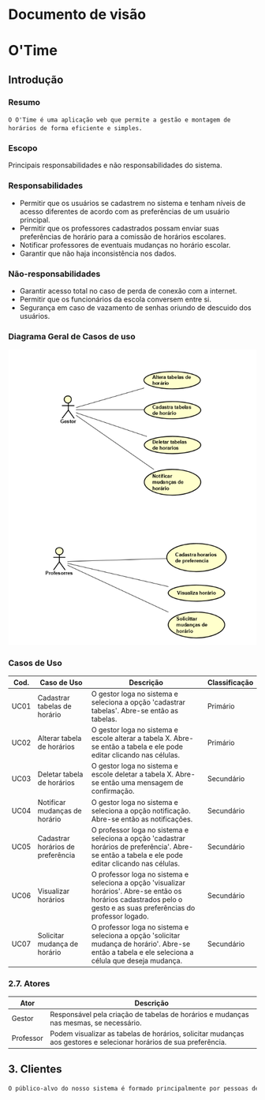 # Documento de visão
# O'Time
## Introdução
### Resumo

`O O'Time é uma aplicação web que permite a gestão e montagem de horários de forma eficiente e simples.`

### Escopo

Principais responsabilidades e não responsabilidades do sistema.

### Responsabilidades

- Permitir que os usuários se cadastrem no sistema e tenham níveis de acesso diferentes de acordo com as preferências de um usuário principal.
- Permitir que os professores cadastrados possam enviar suas preferências de horário para a comissão de horários escolares.
- Notificar professores de eventuais mudanças no horário escolar.
- Garantir que não haja inconsistência nos dados.

### Não-responsabilidades

- Garantir acesso total no caso de perda de conexão com a internet.
- Permitir que os funcionários da escola conversem entre si.
- Segurança em caso de vazamento de senhas oriundo de descuido dos usuários.

### Diagrama Geral de Casos de uso

![](img/CDU.PNG)

### Casos de Uso

| Cod. | Caso de Uso | Descrição | Classificação |
| -------- | -------- | -------- | -------- |
| UC01 | Cadastrar tabelas de horário |	O gestor loga no sistema e seleciona a opção 'cadastrar tabelas'. Abre-se então as tabelas. | Primário |
| UC02 | Alterar tabela de horários| O gestor loga no sistema e escole alterar a tabela X. Abre-se então a tabela e ele pode editar clicando nas células. | Primário |
| UC03 | Deletar tabela de horários | O gestor loga no sistema e escole deletar a tabela X. Abre-se então uma mensagem de confirmação. | Secundário |
| UC04 | Notificar mudanças de horário | O gestor loga no sistema e  seleciona a opção notificação. Abre-se então as notificações. | Secundário |
| UC05 | Cadastrar horários de preferência | O professor loga no sistema e seleciona a opção 'cadastrar horários de preferência'. Abre-se então a tabela e ele pode editar clicando nas células. | Secundário |
| UC06 | Visualizar horários | O professor loga no sistema e seleciona a opção 'visualizar horários'. Abre-se então os horários cadastrados pelo o gesto e as suas preferências do professor logado. | Secundário |
| UC07 | Solicitar mudança de horário | O professor loga no sistema e seleciona a opção 'solicitar mudança de horário'. Abre-se então a tabela e ele seleciona a célula que deseja mudança. | Secundário |

### 2.7. Atores

| Ator | Descrição |
| -------- | -------- |
| Gestor | Responsável pela criação de tabelas de horários e mudanças nas mesmas, se necessário. | 
| Professor | Podem visualizar as tabelas de horários, solicitar mudanças aos gestores e selecionar horários de sua preferência. |

## 3. Clientes

```sh
O público-alvo do nosso sistema é formado principalmente por pessoas de instituições públicas que desejam adquirir um sistema que possibilite a gestão de horários de forma eficiente e simples.
```
